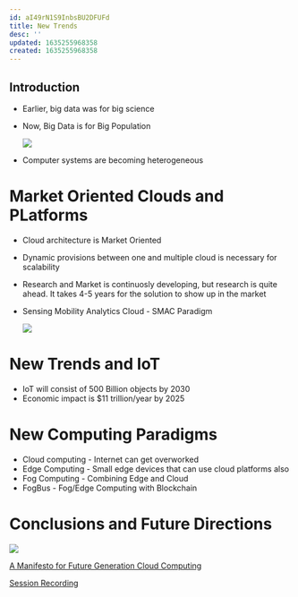 ```yaml
---
id: aI49rN1S9InbsBU2DFUFd
title: New Trends
desc: ''
updated: 1635255968358
created: 1635255968358
---
```

## Introduction

- Earlier, big data was for big science
- Now, Big Data is for Big Population 

  ![](/assets/images/2021-10-25-10-21-48.png)

- Computer systems are becoming heterogeneous 

# Market Oriented Clouds and PLatforms

- Cloud architecture is Market Oriented 
- Dynamic provisions between one and multiple cloud is necessary for scalability 
- Research and Market is continuosly developing, but research is quite ahead. It takes 4-5 years for the solution to show up in the market 
- Sensing Mobility Analytics Cloud - SMAC Paradigm 

   ![](/assets/images/2021-10-25-10-44-46.png)

# New Trends and IoT

- IoT will consist of 500 Billion objects by 2030 
- Economic impact is $11 trillion/year by 2025 

# New Computing Paradigms

- Cloud computing - Internet can get overworked 
- Edge Computing - Small edge devices that can use cloud platforms also 
- Fog Computing - Combining Edge and Cloud 
- FogBus - Fog/Edge Computing with Blockchain

# Conclusions and Future Directions

![](/assets/images/2021-10-25-10-57-20.png)

[A Manifesto for Future Generation Cloud Computing](https://pureadmin.qub.ac.uk/ws/files/155509444/CloudManifesto.pdf)

[Session Recording](https://drive.google.com/open?id=1b7QIgvby5DvsMYkCBXvLXDsGf5o8Zqr-&authuser=parth.s5%40ahduni.edu.in&usp=drive_fs)

